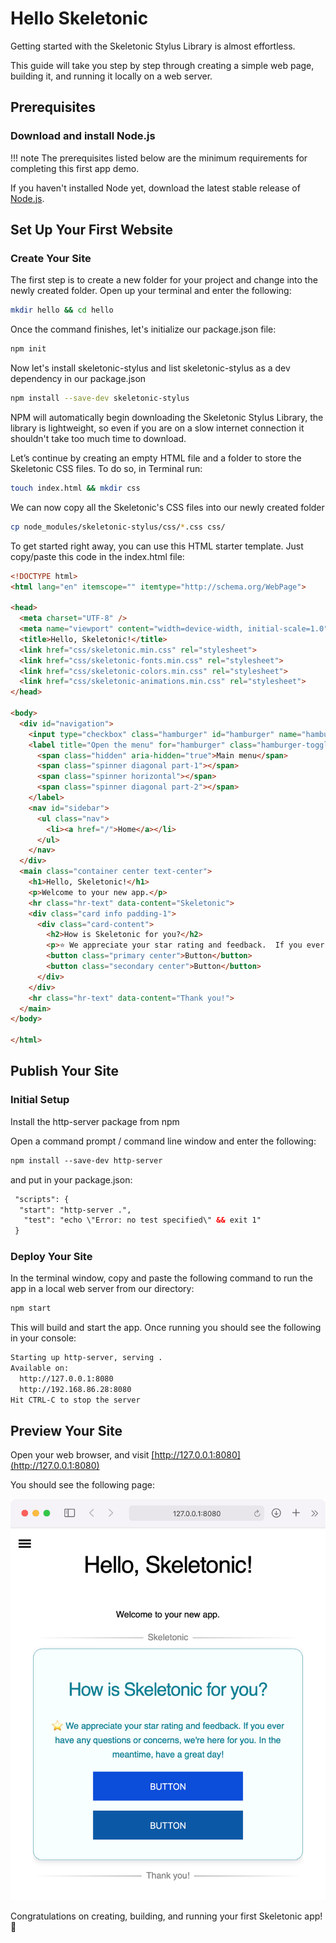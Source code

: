 # Hello Skeletonic

Getting started with the Skeletonic Stylus Library is almost effortless.

This guide will take you step by step through creating a simple web page, building it, and running it locally on a web server.

## Prerequisites

### Download and install Node.js

!!! note
    The prerequisites listed below are the minimum requirements for completing this first app demo.

If you haven't installed Node yet, download the latest stable release of [Node.js](https://nodejs.org/en/download/).

## Set Up Your First Website

### Create Your Site

The first step is to create a new folder for your project and change into the newly created folder. Open up your terminal and enter the following:

```sh
mkdir hello && cd hello 
```

Once the command finishes, let's initialize our package.json file:

```sh
npm init 
```

Now let's install skeletonic-stylus and list skeletonic-stylus as a dev dependency in our package.json

```sh
npm install --save-dev skeletonic-stylus
```

NPM will automatically begin downloading the Skeletonic Stylus Library, the library is lightweight, so even if you are on a slow internet connection it shouldn't take too much time to download.

Let’s continue by creating an empty HTML file and a folder to store the Skeletonic CSS files. To do so, in Terminal run:

```sh
touch index.html && mkdir css
```

We can now copy all the Skeletonic's CSS files into our newly created folder

```sh
cp node_modules/skeletonic-stylus/css/*.css css/ 
```

To get started right away, you can use this HTML starter template. Just copy/paste this code in the index.html file:

```html
<!DOCTYPE html>
<html lang="en" itemscope="" itemtype="http://schema.org/WebPage">

<head>
  <meta charset="UTF-8" />
  <meta name="viewport" content="width=device-width, initial-scale=1.0" />
  <title>Hello, Skeletonic!</title>
  <link href="css/skeletonic.min.css" rel="stylesheet">
  <link href="css/skeletonic-fonts.min.css" rel="stylesheet">
  <link href="css/skeletonic-colors.min.css" rel="stylesheet">
  <link href="css/skeletonic-animations.min.css" rel="stylesheet">
</head>

<body>
  <div id="navigation">
    <input type="checkbox" class="hamburger" id="hamburger" name="hamburger"> 
    <label title="Open the menu" for="hamburger" class="hamburger-toggle cl-white" aria-hidden="true"> 
      <span class="hidden" aria-hidden="true">Main menu</span>
      <span class="spinner diagonal part-1"></span>
      <span class="spinner horizontal"></span>
      <span class="spinner diagonal part-2"></span> 
    </label>
    <nav id="sidebar">
      <ul class="nav">
        <li><a href="/">Home</a></li>
      </ul>
    </nav>
  </div>
  <main class="container center text-center">
    <h1>Hello, Skeletonic!</h1>
    <p>Welcome to your new app.</p>
    <hr class="hr-text" data-content="Skeletonic">
    <div class="card info padding-1">
      <div class="card-content">
        <h2>How is Skeletonic for you?</h2>
        <p>⭐ We appreciate your star rating and feedback.  If you ever have any questions or concerns, we're here for you. In the meantime, have a great day!</p>
        <button class="primary center">Button</button>
        <button class="secondary center">Button</button>
      </div>
    </div>
    <hr class="hr-text" data-content="Thank you!">
  </main>  
</body>

</html>
```

## Publish Your Site

### Initial Setup

Install the http-server package from npm

Open a command prompt / command line window and enter the following:

```html
npm install --save-dev http-server
```

and put in your package.json:

```html
 "scripts": {
  "start": "http-server .",
   "test": "echo \"Error: no test specified\" && exit 1"
 }
```

### Deploy Your Site

In the terminal window, copy and paste the following command to run the app in a local web server from our directory:

```html
npm start
```

This will build and start the app. Once running you should see the following in your console:

```sh
Starting up http-server, serving .
Available on:
  http://127.0.0.1:8080
  http://192.168.86.28:8080
Hit CTRL-C to stop the server
```

## Preview Your Site

Open your web browser, and visit <a href="http://127.0.0.1:8080" target="_blank">[http://127.0.0.1:8080](http://127.0.0.1:8080)</a>

You should see the following page:

![An preview of the hello skeletonic page](./assets/hello-skeletonic/hello-skeletonic.png)

Congratulations on creating, building, and running your first Skeletonic app! 🎉
